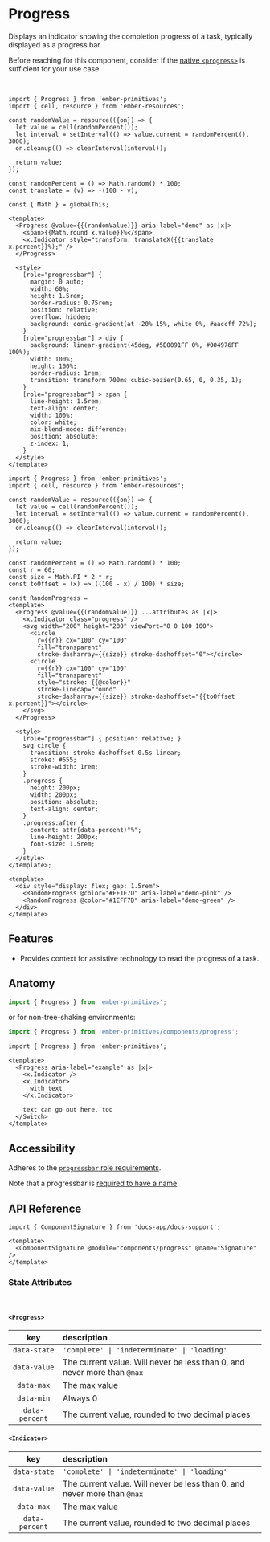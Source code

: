 # Progress

Displays an indicator showing the completion progress of a task, typically displayed as a progress bar.

<Callout>

Before reaching for this component, consider if the [native `<progress>`](https://developer.mozilla.org/en-US/docs/Web/HTML/Element/progress) is sufficient for your use case. 

</Callout>
<br>


<div class="featured-demo">

```gjs live preview
import { Progress } from 'ember-primitives';
import { cell, resource } from 'ember-resources';

const randomValue = resource(({on}) => {
  let value = cell(randomPercent());
  let interval = setInterval(() => value.current = randomPercent(), 3000);
  on.cleanup(() => clearInterval(interval));

  return value;
}); 

const randomPercent = () => Math.random() * 100;
const translate = (v) => -(100 - v);

const { Math } = globalThis;

<template>
  <Progress @value={{(randomValue)}} aria-label="demo" as |x|>
    <span>{{Math.round x.value}}%</span>
    <x.Indicator style="transform: translateX({{translate x.percent}}%);" />
  </Progress>

  <style>
    [role="progressbar"] {
      margin: 0 auto;
      width: 60%;
      height: 1.5rem;
      border-radius: 0.75rem;
      position: relative;
      overflow: hidden;
      background: conic-gradient(at -20% 15%, white 0%, #aaccff 72%);
    }
    [role="progressbar"] > div {
      background: linear-gradient(45deg, #5E0091FF 0%, #004976FF 100%);
      width: 100%;
      height: 100%;
      border-radius: 1rem;
      transition: transform 700ms cubic-bezier(0.65, 0, 0.35, 1);
    }
    [role="progressbar"] > span {
      line-height: 1.5rem;
      text-align: center;
      width: 100%;
      color: white;
      mix-blend-mode: difference;
      position: absolute;
      z-index: 1;
    }
  </style>
</template>
```

</div>

<div class="featured-demo">

```gjs live preview
import { Progress } from 'ember-primitives';
import { cell, resource } from 'ember-resources';

const randomValue = resource(({on}) => {
  let value = cell(randomPercent());
  let interval = setInterval(() => value.current = randomPercent(), 3000);
  on.cleanup(() => clearInterval(interval));

  return value;
}); 

const randomPercent = () => Math.random() * 100;
const r = 60;
const size = Math.PI * 2 * r;
const toOffset = (x) => ((100 - x) / 100) * size;

const RandomProgress = 
<template>
  <Progress @value={{(randomValue)}} ...attributes as |x|>
    <x.Indicator class="progress" />
    <svg width="200" height="200" viewPort="0 0 100 100">
      <circle 
        r={{r}} cx="100" cy="100" 
        fill="transparent" 
        stroke-dasharray={{size}} stroke-dashoffset="0"></circle>
      <circle
        r={{r}} cx="100" cy="100" 
        fill="transparent" 
        style="stroke: {{@color}}"
        stroke-linecap="round"
        stroke-dasharray={{size}} stroke-dashoffset="{{toOffset x.percent}}"></circle>
    </svg>
  </Progress>

  <style>
    [role="progressbar"] { position: relative; }
    svg circle {
      transition: stroke-dashoffset 0.5s linear;
      stroke: #555;
      stroke-width: 1rem;
    }
    .progress {
      height: 200px;
      width: 200px;
      position: absolute;
      text-align: center;
    }
    .progress:after {
      content: attr(data-percent)"%";
      line-height: 200px;
      font-size: 1.5rem;
    }
  </style>
</template>;

<template>
  <div style="display: flex; gap: 1.5rem">
    <RandomProgress @color="#FF1E7D" aria-label="demo-pink" />
    <RandomProgress @color="#1EFF7D" aria-label="demo-green" />
  </div>
</template>
```

</div>

## Features

* Provides context for assistive technology to read the progress of a task.


## Anatomy

```js 
import { Progress } from 'ember-primitives';
```

or for non-tree-shaking environments:
```js 
import { Progress } from 'ember-primitives/components/progress';
```


```gjs 
import { Progress } from 'ember-primitives';

<template>
  <Progress aria-label="example" as |x|>
    <x.Indicator />
    <x.Indicator>
      with text
    </x.Indicator>

    text can go out here, too
  </Switch>
</template>
```

## Accessibility

Adheres to the [`progressbar` role requirements](https://www.w3.org/WAI/ARIA/apg/patterns/meter).

Note that a progressbar is [required to have a name](https://developer.mozilla.org/en-US/docs/Web/Accessibility/ARIA/Roles/progressbar_role#associated_wai-aria_roles_states_and_properties).

## API Reference

```gjs live no-shadow
import { ComponentSignature } from 'docs-app/docs-support';

<template>
  <ComponentSignature @module="components/progress" @name="Signature" />
</template>
```

### State Attributes

<br>

#### `<Progress>`

| key | description |  
| :---: | :----------- |  
| `data-state` | `'complete' \| 'indeterminate' \| 'loading'` | 
| `data-value` | The current value. Will never be less than 0, and never more than `@max` 
| `data-max` | The max value 
| `data-min` | Always 0 
| `data-percent` | The current value, rounded to two decimal places


#### `<Indicator>`

| key | description |  
| :---: | :----------- |  
| `data-state` | `'complete' \| 'indeterminate' \| 'loading'` | 
| `data-value` | The current value. Will never be less than 0, and never more than `@max` 
| `data-max` | The max value 
| `data-percent` | The current value, rounded to two decimal places
